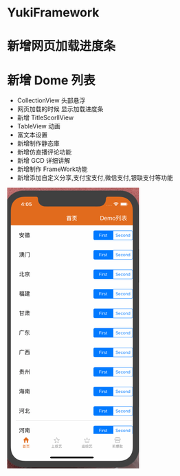 # YukiFramework

# 新增网页加载进度条

# 新增 Dome 列表

* CollectionView 头部悬浮
* 网页加载的时候 显示加载进度条
* 新增 TitleScorllView
* TableView 动画
* 富文本设置
* 新增制作静态庫
* 新增仿直播评论功能
* 新增 GCD 详细讲解
* 新增制作 FrameWork功能
* 新增添加自定义分享,支付宝支付,微信支付,银联支付等功能

![仿直播评论功能效果图](https://github.com/wyxlh/YukiFramework/blob/master/aaa.gif)


